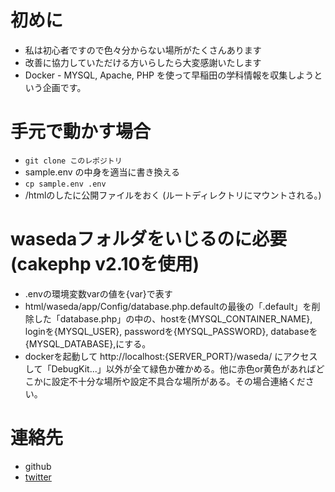 # 初めに
- 私は初心者ですので色々分からない場所がたくさんあります
- 改善に協力していただける方いらしたら大変感謝いたします
-  Docker - MYSQL, Apache, PHP を使って早稲田の学科情報を収集しようという企画です。

# 手元で動かす場合
- <code>git clone このレポジトリ</code>
- sample.env の中身を適当に書き換える
- <code>cp sample.env .env</code>
- /htmlのしたに公開ファイルをおく (ルートディレクトリにマウントされる。)

# wasedaフォルダをいじるのに必要(cakephp v2.10を使用)
- .envの環境変数varの値を{var}で表す
- html/waseda/app/Config/database.php.defaultの最後の「.default」を削除した「database.php」の中の、hostを{MYSQL_CONTAINER_NAME}, loginを{MYSQL_USER}, passwordを{MYSQL_PASSWORD}, databaseを{MYSQL_DATABASE},にする。
- dockerを起動して http://localhost:{SERVER_PORT}/waseda/ にアクセスして「DebugKit...」以外が全て緑色か確かめる。他に赤色or黄色があればどこかに設定不十分な場所や設定不具合な場所がある。その場合連絡ください。

# 連絡先
- github
- [twitter](https://twitter.com/snakesneaks)